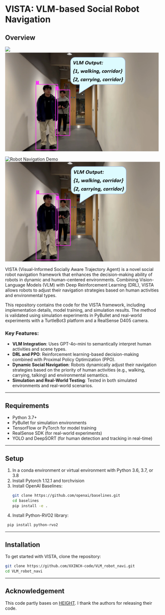 # VISTA: VLM-based Social Robot Navigation

## Overview

<img src="https://media2.giphy.com/media/v1.Y2lkPTc5MGI3NjExdXBjcXAxOXd0bXo5emF4ZWhpcjNicGd6Y250bGE0YXp3cWx6NXZzbiZlcD12MV9pbnRlcm5hbF9naWZfYnlfaWQmY3Q9Zw/duqAZvckQ8XdKN9nYh/giphy.gif" width="500" />
<img src="gif/yolo_corridor_comment.png" width="500" />

![Robot Navigation Demo](https://media2.giphy.com/media/v1.Y2lkPTc5MGI3NjExdXBjcXAxOXd0bXo5emF4ZWhpcjNicGd6Y250bGE0YXp3cWx6NXZzbiZlcD12MV9pbnRlcm5hbF9naWZfYnlfaWQmY3Q9Zw/duqAZvckQ8XdKN9nYh/giphy.gif)
![Example](gif/yolo_corridor_comment.png)



VISTA (Visual-Informed Socially Aware Trajectory Agent) is a novel social robot navigation framework that enhances the decision-making ability of robots in dynamic and human-centered environments. Combining Vision-Language Models (VLM) with Deep Reinforcement Learning (DRL), VISTA allows robots to adjust their navigation strategies based on human activities and environmental types.

This repository contains the code for the VISTA framework, including implementation details, model training, and simulation results. The method is validated using simulation experiments in PyBullet and real-world experiments with a TurtleBot3 platform and a RealSense D405 camera.

### Key Features:
- **VLM Integration**: Uses GPT-4o-mini to semantically interpret human activities and scene types.
- **DRL and PPO**: Reinforcement learning-based decision-making combined with Proximal Policy Optimization (PPO).
- **Dynamic Social Navigation**: Robots dynamically adjust their navigation strategies based on the priority of human activities (e.g., walking, carrying, talking) and environmental semantics.
- **Simulation and Real-World Testing**: Tested in both simulated environments and real-world scenarios.

---

## Requirements

- Python 3.7+
- PyBullet for simulation environments
- TensorFlow or PyTorch for model training
- RealSense SDK (for real-world experiments)
- YOLO and DeepSORT (for human detection and tracking in real-time)

---

## Setup
1. In a conda environment or virtual environment with Python 3.6, 3.7, or 3.8
2. Install Pytorch 1.12.1 and torchvision
3. Install OpenAI Baselines:
   ```bash
   git clone https://github.com/openai/baselines.git
   cd baselines
   pip install -e .
   ```
4. Install Python-RVO2 library:
  ```bash
   pip install python-rvo2
  ```



---

## Installation

To get started with VISTA, clone the repository:

```bash
git clone https://github.com/XXINCH-code/VLM_robot_navi.git
cd VLM_robot_navi
```

---

## Acknowledgement

This code partly bases on [HEIGHT]([https://github.com/username/repository](https://github.com/Shuijing725/CrowdNav_HEIGHT.git)). I thank the authors for releasing their code.

